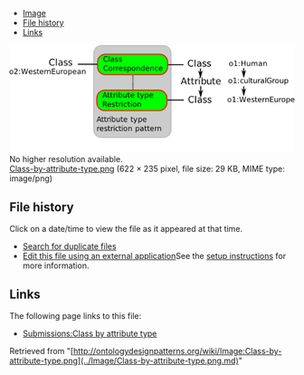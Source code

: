 * [Image](../Image/Class-by-attribute-type.png.md#file)
* [File history](../Image/Class-by-attribute-type.png.md#filehistory)
* [Links](../Image/Class-by-attribute-type.png.md#filelinks)

[![Image:Class-by-attribute-type.png](../images/d/d2/Class-by-attribute-type.png)](../images/d/d2/Class-by-attribute-type.png)  
No higher resolution available.  
[Class-by-attribute-type.png](../images/d/d2/Class-by-attribute-type.png)‎ (622 × 235 pixel, file size: 29 KB, MIME type: image/png)

## File history

Click on a date/time to view the file as it appeared at that time.



  
* [Search for duplicate files](http://ontologydesignpatterns.org/wiki/Special:FileDuplicateSearch/Class-by-attribute-type.png "Special:FileDuplicateSearch/Class-by-attribute-type.png")
* [Edit this file using an external application](http://ontologydesignpatterns.org/wiki/index.php?title=Image:Class-by-attribute-type.png&action=edit&externaledit=true&mode=file "Image:Class-by-attribute-type.png")See the [setup instructions](http://www.mediawiki.org/wiki/Manual:External_editors "http://www.mediawiki.org/wiki/Manual:External_editors") for more information.

## Links



The following page links to this file:


* [Submissions:Class by attribute type](../Submissions/Class_by_attribute_type.md "Submissions:Class by attribute type")


Retrieved from "[http://ontologydesignpatterns.org/wiki/Image:Class-by-attribute-type.png](../Image/Class-by-attribute-type.png.md)"